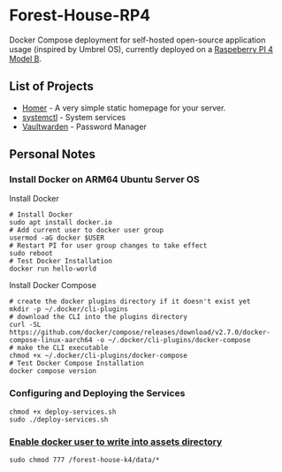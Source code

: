 # Forest-House-RP4
Docker Compose deployment for self-hosted open-source application usage (inspired by Umbrel OS), currently deployed on a [Raspeberry PI 4 Model B](https://www.raspberrypi.com/products/raspberry-pi-4-model-b/).

## List of Projects
* [Homer](https://github.com/bastienwirtz/homer) - A very simple static homepage for your server.
* [systemctl](https://reinhard.codes/2021/04/19/self-hosting-vaultwarden-on-a-raspberry-pi/) - System services
* [Vaultwarden](https://github.com/dani-garcia/vaultwarden) - Password Manager

## Personal Notes
### Install Docker on ARM64 Ubuntu Server OS
Install Docker
```
# Install Docker
sudo apt install docker.io 
# Add current user to docker user group
usermod -aG docker $USER
# Restart PI for user group changes to take effect
sudo reboot
# Test Docker Installation
docker run hello-world
```

Install Docker Compose
```
# create the docker plugins directory if it doesn't exist yet
mkdir -p ~/.docker/cli-plugins
# download the CLI into the plugins directory
curl -SL https://github.com/docker/compose/releases/download/v2.7.0/docker-compose-linux-aarch64 -o ~/.docker/cli-plugins/docker-compose
# make the CLI executable
chmod +x ~/.docker/cli-plugins/docker-compose
# Test Docker Compose Installation 
docker compose version
```
### Configuring and Deploying the Services
```
chmod +x deploy-services.sh
sudo ./deploy-services.sh
```
### [Enable docker user to write into assets directory](https://devanswers.co/how-to-view-file-and-folder-permissions-in-ubuntu/)
`sudo chmod 777 /forest-house-k4/data/*`
